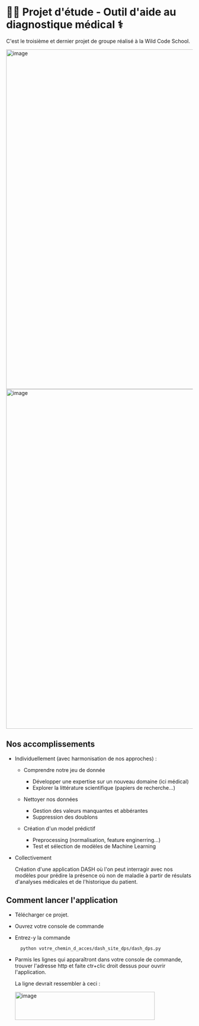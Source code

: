 # 🧑‍🎓 Projet d'étude - Outil d'aide au diagnostique médical ⚕️

C'est le troisième et dernier projet de groupe réalisé à la Wild Code School.

<img width="1913" height="918" alt="image" src="https://github.com/user-attachments/assets/a5362822-7cce-4340-b53d-7be714977085" />

<img width="1917" height="918" alt="image" src="https://github.com/user-attachments/assets/0faaf075-ae05-4aa4-83af-bd80da6bf6de" />


## Nos accomplissements

  + Individuellement (avec harmonisation de nos approches) :
    
    - Comprendre notre jeu de donnée
      *  Développer une expertise sur un nouveau domaine (ici médical)
      *  Explorer la littérature scientifique (papiers de recherche...)
        
    - Nettoyer nos données
      * Gestion des valeurs manquantes et abbérantes
      * Suppression des doublons
     
    - Création d'un model prédictif
      * Preprocessing (normalisation, feature enginerring...)
      * Test et sélection de modèles de Machine Learning
        
  + Collectivement
    
    Création d'une application DASH où l'on peut interragir avec nos modèles pour prédire la présence où non de maladie à partir de résulats d'analyses médicales et de l'historique du patient.

## Comment lancer l'application

  * Télécharger ce projet.
  * Ouvrez votre console de commande
  * Entrez-y la commande
    ```
      python votre_chemin_d_acces/dash_site_dps/dash_dps.py
    ```
 * Parmis les lignes qui apparaîtront dans votre console de commande, trouver l'adresse http et faite ctr+clic droit dessus pour ouvrir l'application.

   La ligne devrait ressembler à ceci :

   <img width="377" height="76" alt="image" src="https://github.com/user-attachments/assets/e08d460a-e2aa-467f-bebc-649572fecc92" />
